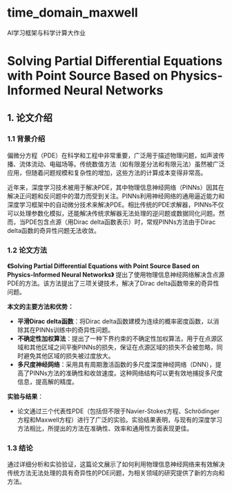 # time_domain_maxwell
AI学习框架与科学计算大作业
# Solving Partial Differential Equations with Point Source Based on Physics-Informed Neural Networks

## 1. 论文介绍

### 1.1 背景介绍

偏微分方程（PDE）在科学和工程中非常重要，广泛用于描述物理问题，如声波传播、流体流动、电磁场等。传统数值方法（如有限差分法和有限元法）虽然被广泛应用，但随着问题规模和复杂性的增加，这些方法的计算成本变得非常高。

近年来，深度学习技术被用于解决PDE，其中物理信息神经网络（PINNs）因其在解决正问题和反问题中的潜力而受到关注。PINNs利用神经网络的通用逼近能力和深度学习框架中的自动微分技术来解决PDE。相比传统的PDE求解器，PINNs不仅可以处理参数化模拟，还能解决传统求解器无法处理的逆问题或数据同化问题。然而，当PDE包含点源（用Dirac delta函数表示）时，常规PINNs方法由于Dirac delta函数的奇异性问题无法收敛。

### 1.2 论文方法

**《Solving Partial Differential Equations with Point Source Based on Physics-Informed Neural Networks》** 提出了使用物理信息神经网络解决含点源PDE的方法。该方法提出了三项关键技术，解决了Dirac delta函数带来的奇异性问题。

**本文的主要方法和优势：**
- **平滑Dirac delta函数**：将Dirac delta函数建模为连续的概率密度函数，以消除其在PINNs训练中的奇异性问题。
- **不确定性加权算法**：提出了一种下界约束的不确定性加权算法，用于在点源区域和其他区域之间平衡PINNs的损失，保证在点源区域的损失不会被忽略，同时避免其他区域的损失被过度放大。
- **多尺度神经网络**：采用具有周期激活函数的多尺度深度神经网络（DNN），提高了PINNs方法的准确性和收敛速度。这种网络结构可以更有效地捕捉多尺度信息，提高解的精度。

**实验与结果**：
- 论文通过三个代表性PDE（包括但不限于Navier-Stokes方程、Schrödinger方程和Maxwell方程）进行了广泛的实验。实验结果表明，与现有的深度学习方法相比，所提出的方法在准确性、效率和通用性方面表现更佳。


### 1.3 结论

通过详细分析和实验验证，这篇论文展示了如何利用物理信息神经网络来有效解决传统方法无法处理的具有奇异性的PDE问题，为相关领域的研究提供了新的方向和方法。
